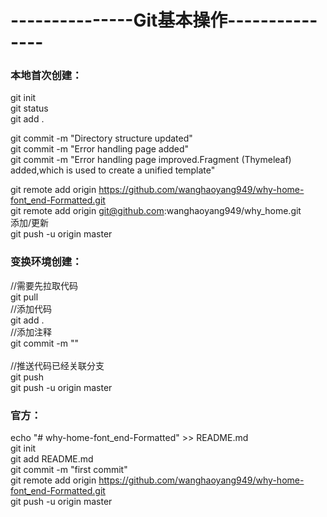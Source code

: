 # ---------------Git基本操作---------------

### 本地首次创建：

git init</br>
git status</br>
git add .</br>


git commit -m "Directory structure updated"</br>
git commit -m "Error handling page added"</br>
git commit -m "Error handling page improved.Fragment (Thymeleaf) added,which is used to create a unified template"</br>

git remote add origin https://github.com/wanghaoyang949/why-home-font_end-Formatted.git</br>
git remote add origin git@github.com:wanghaoyang949/why_home.git</br>
添加/更新</br>
git push -u origin master
</br>



### 变换环境创建：
//需要先拉取代码</br>
git pull 
</br>
 //添加代码</br>
git add .
</br>
//添加注释</br>
git commit -m ""   
</br>
//推送代码已经关联分支</br>
git push 
</br>
git push -u origin master
</br>



### 官方：
echo "# why-home-font_end-Formatted" >> README.md
</br>
git init
</br>
git add README.md
</br>
git commit -m "first commit"
</br>
git remote add origin https://github.com/wanghaoyang949/why-home-font_end-Formatted.git
</br>
git push -u origin master
</br>
